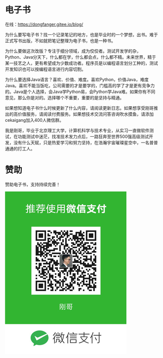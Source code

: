 # 电子书
在线：https://dongfanger.gitee.io/blog/

为什么要写电子书？找一个记录笔记的地方，也是毕业时的一个梦想，出书。难于正式写书出版，不如就把笔记整理为电子书，也是一种书。

为什么要做这次改版？专注于细分领域，成为佼佼者。测试开发学的杂，Python、Java分天下，什么都在学，什么都会点，什么都不精。未来世界，精于某一技艺之人，更有希望成为少数成功者。程序员是以编程语言划分工种的，测试开发知识也可以按编程语言进行内容切割。

为什么要选择Java语言？喜欢、价值、难度。喜欢Python，价值Java，难度Java。喜欢不能当饭吃，公司需要的才是要学的，门槛高的学了才是更有竞争力的。Java是个人选择，会Java学Python易，会Python学Java难。如果你有不同意见，那么你是对的。选择哪个不重要，重要的是坚持与精通。

如果想知道电子书什么时候更新了什么内容，请阅读更新日志。如果想享受刚哥推出的高价值服务，请阅读付费服务。如果想技术交流问答咨询吹水摸鱼，请添加cekaigang加入400人微信群。

我是刚哥，毕业于北京理工大学，计算机科学与技术专业，从实习一直做软件测试，在功能测试中迷茫，找准技术发力点后，一路狂奔至世界500强高级测试开发，没有什么天赋，只是热爱学习和努力坚持，在浩瀚宇宙璀璨星空中，一名普普通通的打工人。

# 赞助

赞助电子书，支持持续完善！

![](README/493d60d6-b8b9-479e-b110-a6753b4700a2_副本.jpg)

